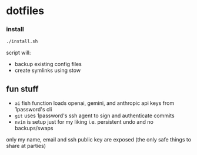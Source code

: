# dotfiles

### install

```bash
./install.sh
```

script will:
- backup existing config files
- create symlinks using stow

## fun stuff

- `ai` fish function loads openai, gemini, and anthropic api keys from 1password's cli
- `git` uses 1password's ssh agent to sign and authenticate commits
- `nvim` is setup just for my liking i.e. persistent undo and no backups/swaps

only my name, email and ssh public key are exposed (the only safe things to share at parties)
